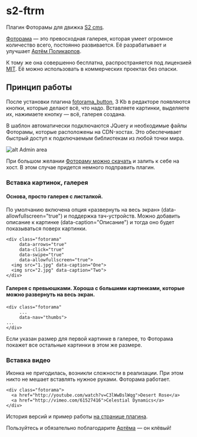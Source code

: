 s2-ftrm
==============

Плагин Фоторамы для движка [S2 cms](http://s2cms.ru).

[Фоторама](http://fotorama.io/) — это превосходная галерея, которая умеет огромное количество всего, постоянно развивается. 
Её разрабатывает и улучшает [Артём Поликарпов](http://fotorama.io/contact/).

К тому же она совершенно бесплатна, распространяется под лицензией [MIT](http://fotorama.io/license/). 
Её можно использовать в коммерческих проектах без опаски.

## Принцип работы

После установки плагина [fotorama_button](https://github.com/i-do/s2-ftrm/archive/master.zip), 3 Kb в редакторе появляются кнопки, которые делают всё, что надо. 
Вставляете картинки, выделяете их, нажимаете кнопку — всё, галерея создана. 

В шаблон автоматически подключаются JQuery и необходимые файлы Фоторамы, которые расположены на CDN-хостах. Это обеспечивает быстрый доступ к подключаемым библиотекам из любой точки мира. 

![alt Admin area](http://phota.me/dgtW.png "Admin area")

При большом желании [Фотораму можно скачать](https://github.com/artpolikarpov/fotorama/releases/download/4.5.1/fotorama-4.5.1.zip) и залить к себе на хост. 
В этом случае придется немного подправить плагин.

### Вставка картинок, галерея

#### Основа, просто галерея с листалкой.
По умолчанию включена опция «развернуть на весь экран» (data-allowfullscreen="true") и поддержка тач-устройств.
Можно добавить описание к картинке (data-caption="Описание") и тогда оно будет показываться поверх картинки.
```
<div class="fotorama"
     data-arrows="true"
     data-click="true"
     data-swipe="true"
     data-allowfullscreen="true">
  <img src="1.jpg" data-caption="One">
  <img src="2.jpg" data-caption="Two">
</div>
```

#### Галерея с превьюшками. Хороша с большими картинками, которые можно развернуть на весь экран.
```
<div class="fotorama"
     ...
     data-nav="thumbs">
...
</div>
```

Если указан размер для первой картинке в галерее, то Фоторама покажет все остальные картинки в этом же размере.

### Вставка видео

Иконка не пригодилась, возникли сложности в реализации.
При этом никто не мешает вставлять нужное руками. Фоторама работает. 
```
<div class="fotorama">
  <a href="http://youtube.com/watch?v=C3lWwBslWqg">Desert Rose</a>
  <a href="http://vimeo.com/61527416">Celestial Dynamics</a>
</div>
```

История версий и пример работы [на странице плагина](http://artzen.ru/result/projects/s2-ext/fotorama).

Пользуйтесь и обязательно поблагодарите [Артёма](http://fotorama.io/contact/) — он клёвый!
